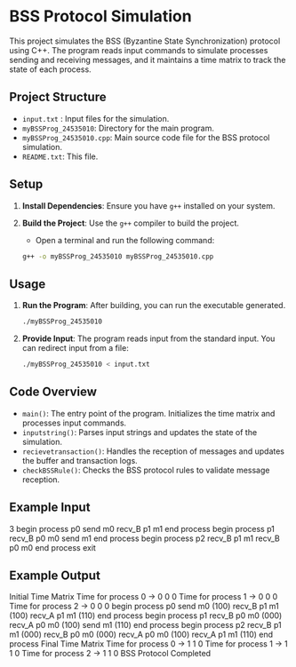 # BSS Protocol Simulation

This project simulates the BSS (Byzantine State Synchronization) protocol using C++. The program reads input commands to simulate processes sending and receiving messages, and it maintains a time matrix to track the state of each process.

## Project Structure

- `input.txt` : Input files for the simulation.
- `myBSSProg_24535010`: Directory for the main program.
- `myBSSProg_24535010.cpp`: Main source code file for the BSS protocol simulation.
- `README.txt`: This file.

## Setup

1. **Install Dependencies**: Ensure you have `g++` installed on your system.

2. **Build the Project**: Use the `g++` compiler to build the project.
    - Open a terminal and run the following command:
    ```sh
    g++ -o myBSSProg_24535010 myBSSProg_24535010.cpp
    ```

## Usage

1. **Run the Program**: After building, you can run the executable generated.
    ```sh
    ./myBSSProg_24535010
    ```

2. **Provide Input**: The program reads input from the standard input. You can redirect input from a file:
    ```sh
    ./myBSSProg_24535010 < input.txt
    ```

## Code Overview

- `main()`: The entry point of the program. Initializes the time matrix and processes input commands.
- `inputstring()`: Parses input strings and updates the state of the simulation.
- `recievetransaction()`: Handles the reception of messages and updates the buffer and transaction logs.
- `checkBSSRule()`: Checks the BSS protocol rules to validate message reception.

## Example Input

3
begin process p0
send m0
recv_B p1 m1
end process
begin process p1
recv_B p0 m0
send m1
end process
begin process p2
recv_B p1 m1
recv_B p0 m0
end process
exit

## Example Output

Initial Time Matrix
Time for process 0 -> 0 0 0 
Time for process 1 -> 0 0 0 
Time for process 2 -> 0 0 0 
begin process p0
send m0 (100)
recv_B p1 m1 (100)
recv_A p1 m1 (110)
end process
begin process p1
recv_B p0 m0 (000)
recv_A p0 m0 (100)
send m1 (110)
end process
begin process p2
recv_B p1 m1 (000)
recv_B p0 m0 (000)
recv_A p0 m0 (100)
recv_A p1 m1 (110)
end process
Final Time Matrix
Time for process 0 -> 1 1 0 
Time for process 1 -> 1 1 0 
Time for process 2 -> 1 1 0 
BSS Protocol Completed
